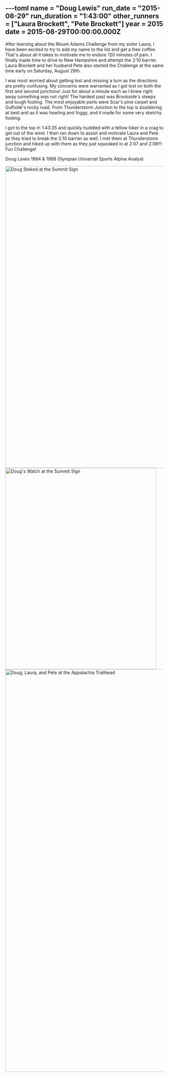 ---toml
name = "Doug Lewis"
run_date = "2015-08-29"
run_duration = "1:43:00"
other_runners = ["Laura Brockett", "Pete Brockett"]
year = 2015
date = 2015-08-29T00:00:00.000Z
---

After learning about the Mount Adams Challenge from my sister Laura, I have been excited to try to add my name to the list and get a free coffee. That's about all it takes to motivate me to endure 120 minutes of pain. I finally made time to drive to New Hampshire and attempt the 2:10 barrier. Laura Brockett and her husband Pete also started the Challenge at the same time early on Saturday, August 29th.

I was most worried about getting lost and missing a turn as the directions are pretty confusing. My concerns were warranted as I got lost on both the first and second junctions! Just for about a minute each as I knew right away something was not right! The hardest past was Brookside's steeps and tough footing. The most enjoyable parts were Scar's pine carpet and Gulfside's rocky road. From Thunderstorm Junction to the top is bouldering at best and as it was howling and foggy, and it made for some very sketchy footing.

I got to the top in 1:43:35 and quickly huddled with a fellow hiker in a crag to get out of the wind. I then ran down to assist and motivate Laura and Pete as they tried to break the 2:10 barrier as well. I met them at Thunderstorm junction and hiked up with them as they just squeaked in at 2:07 and 2:08!!! Fun Challenge!

Doug Lewis
1984 &amp; 1988 Olympian
Universal Sports Alpine Analyst

<img src="/assets/images/uploads/lewis-summit.jpg" alt="Doug Stoked at the Summit Sign" width="1280" height="960" class="img-fluid">
<img src="/assets/images/uploads/lewis-watch.jpg" alt="Doug's Watch at the Summit Sign" width="480" height="640" class="img-fluid">
<img src="/assets/images/uploads/lewis.jpg" alt="Doug, Laura, and Pete at the Appalachia Trailhead" width="960" height="1280" class="img-fluid">


